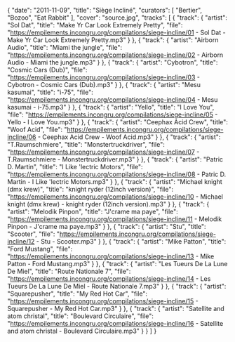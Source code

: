 {
  "date": "2011-11-09",
  "title": "Siège Incliné",
  "curators": [
    "Bertier",
    "Bozoo",
    "Eat Rabbit"
  ],
  "cover": "source.jpg",
  "tracks": [
    {
      "track": {
        "artist": "Sol Dat",
        "title": "Make Yr Car Look Extremely Pretty",
        "file": "https://empilements.incongru.org/compilations/siege-incline/01 - Sol Dat - Make Yr Car Look Extremely Pretty.mp3"
      }
    },
    {
      "track": {
        "artist": "Airborn Audio",
        "title": "Miami the jungle",
        "file": "https://empilements.incongru.org/compilations/siege-incline/02 - Airborn Audio - Miami the jungle.mp3"
      }
    },
    {
      "track": {
        "artist": "Cybotron",
        "title": "Cosmic Cars (Dub)",
        "file": "https://empilements.incongru.org/compilations/siege-incline/03 - Cybotron - Cosmic Cars (Dub).mp3"
      }
    },
    {
      "track": {
        "artist": "Mesu kasumai",
        "title": "i-75",
        "file": "https://empilements.incongru.org/compilations/siege-incline/04 - Mesu kasumai - i-75.mp3"
      }
    },
    {
      "track": {
        "artist": "Yello",
        "title": "I Love You",
        "file": "https://empilements.incongru.org/compilations/siege-incline/05 - Yello - I Love You.mp3"
      }
    },
    {
      "track": {
        "artist": "Ceephax Acid Crew",
        "title": "Woof Acid",
        "file": "https://empilements.incongru.org/compilations/siege-incline/06 - Ceephax Acid Crew - Woof Acid.mp3"
      }
    },
    {
      "track": {
        "artist": "T.Raumschmiere",
        "title": "Monstertruckdriver",
        "file": "https://empilements.incongru.org/compilations/siege-incline/07 - T.Raumschmiere - Monstertruckdriver.mp3"
      }
    },
    {
      "track": {
        "artist": "Patric D. Martin",
        "title": "I Like 'lectric Motors",
        "file": "https://empilements.incongru.org/compilations/siege-incline/08 - Patric D. Martin - I Like 'lectric Motors.mp3"
      }
    },
    {
      "track": {
        "artist": "Michael knight (dmx krew)",
        "title": "knight ryder (12inch version)",
        "file": "https://empilements.incongru.org/compilations/siege-incline/10 - Michael knight (dmx krew) - knight ryder (12inch version).mp3"
      }
    },
    {
      "track": {
        "artist": "Melodik Pinpon",
        "title": "J'crame ma paye",
        "file": "https://empilements.incongru.org/compilations/siege-incline/11 - Melodik Pinpon - J'crame ma paye.mp3"
      }
    },
    {
      "track": {
        "artist": "Stu",
        "title": "Scooter",
        "file": "https://empilements.incongru.org/compilations/siege-incline/12 - Stu - Scooter.mp3"
      }
    },
    {
      "track": {
        "artist": "Mike Patton",
        "title": "Ford Mustang",
        "file": "https://empilements.incongru.org/compilations/siege-incline/13 - Mike Patton - Ford Mustang.mp3"
      }
    },
    {
      "track": {
        "artist": "Les Tueurs De La Lune De Miel",
        "title": "Route Nationale 7",
        "file": "https://empilements.incongru.org/compilations/siege-incline/14 - Les Tueurs De La Lune De Miel - Route Nationale 7.mp3"
      }
    },
    {
      "track": {
        "artist": "Squarepusher",
        "title": "My Red Hot Car",
        "file": "https://empilements.incongru.org/compilations/siege-incline/15 - Squarepusher - My Red Hot Car.mp3"
      }
    },
    {
      "track": {
        "artist": "Satellite and atom christal",
        "title": "Boulevard Circulaire",
        "file": "https://empilements.incongru.org/compilations/siege-incline/16 - Satellite and atom christal - Boulevard Circulaire.mp3"
      }
    }
  ]
}
